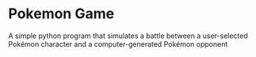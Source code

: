 # Pokemon Game
 A simple python program that simulates a battle between a user-selected Pokémon character and a computer-generated Pokémon opponent
